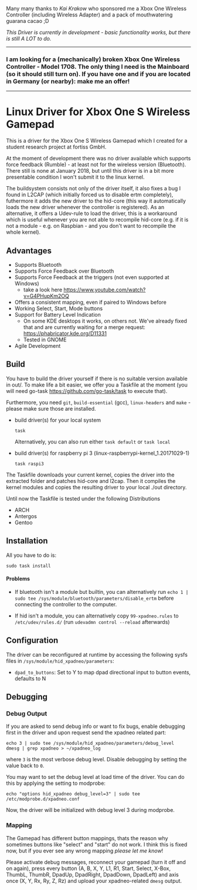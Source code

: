 Many many thanks to *Kai Krakow* who sponsored me a Xbox One Wireless Controller (including Wireless Adapter) and a pack of mouthwatering guarana cacao ;D

*This Driver is currently in development - basic functionality works, but there is still A LOT to do.*

---

### I am looking for a (mechanically) broken Xbox One Wireless Controller - Model 1708. The only thing I need is the Mainboard (so it should still turn on). If you have one and if you are located in Germany (or nearby): make me an offer!

---


# Linux Driver for Xbox One S Wireless Gamepad

This is a driver for the Xbox One S Wireless Gamepad which I created for a student research project at fortiss GmbH.

At the moment of development there was no driver available which supports force feedback (Rumble) - at least not for the wireless version (Bluetooth). There still is none at January 2018, but until this driver is in a bit more presentable condition I won't submit it to the linux kernel.

The buildsystem consists not only of the driver itself, it also fixes a bug I found in L2CAP (which initially forced us to disable ertm completely), futhermore it adds the new driver to the hid-core (this way it automatically loads the new driver whenever the controller is registered). As an alternative, it offers a Udev-rule to load the driver, this is a workaround which is useful whenever you are not able to recompile hid-core (e.g. if it is not a module - e.g. on Raspbian - and you don't want to recompile the whole kernel).

## Advantages

* Supports Bluetooth
* Supports Force Feedback over Bluetooth
* Supports Force Feedback at the triggers (not even supported at Windows)
  * take a look here https://www.youtube.com/watch?v=G4PHupKm2OQ
* Offers a consistent mapping, even if paired to Windows before
* Working Select, Start, Mode buttons
* Support for Battery Level Indication
  * On some KDE desktops it works, on others not. We've already fixed that and are currently waiting for a merge request: https://phabricator.kde.org/D11331
  * Tested in GNOME
* Agile Development

## Build

You have to build the driver yourself if there is no suitable version available in out/.
To make life a bit easier, we offer you a Taskfile at the moment (you will need go-task https://github.com/go-task/task to execute that).

Furthermore, you need `git`, `build-essential` (gcc), `linux-headers` and `make` - please make sure those are installed.

- build driver(s) for your local system
  ```
  task
  ```
  Alternatively, you can also run either `task default` or `task local`

- build driver(s) for raspberry pi 3 (linux-raspberrypi-kernel_1.20171029-1)
  ```
  task raspi3
  ```

The Taskfile downloads your current kernel, copies the driver into the extracted folder and patches hid-core and l2cap. Then it compiles the kernel modules and copies the resulting driver to your local ./out directory.

Until now the Taskfile is tested under the following Distributions
* ARCH
* Antergos
* Gentoo

## Installation

All you have to do is:

```
sudo task install
```

#### Problems

- If bluetooth isn't a module but builtin, you can alternatively run
  `echo 1 | sudo tee /sys/module/bluetooth/parameters/disable_ertm`
  before connecting the controller to the computer.

- If hid isn't a module, you can alternatively copy `99-xpadneo.rules` to `/etc/udev/rules.d/` (run `udevadmn control --reload` afterwards)


## Configuration

The driver can be reconfigured at runtime by accessing the following sysfs
files in `/sys/module/hid_xpadneo/parameters`:

- `dpad_to_buttons`: Set to Y to map dpad directional input to button events,
  defaults to N


## Debugging

### Debug Output
If you are asked to send debug info or want to fix bugs, enable debugging
first in the driver and upon request send the xpadneo related part:

```
echo 3 | sudo tee /sys/module/hid_xpadneo/parameters/debug_level
dmesg | grep xpadneo > ~/xpadneo_log
```

where `3` is the most verbose debug level. Disable debugging by setting the
value back to `0`.

You may want to set the debug level at load time of the driver. You can do
this by applying the setting to modprobe:

```
echo "options hid_xpadneo debug_level=3" | sudo tee /etc/modprobe.d/xpadneo.conf
```

Now, the driver will be initialized with debug level 3 during modprobe.

### Mapping
The Gamepad has different button mappings, thats the reason why sometimes
buttons like "select" and "start" do not work. I think this is fixed now,
but if you ever see any wrong mapping *please let me know*!

Please activate debug messages, reconnect your gamepad (turn it off and on
again), press every button (A, B, X, Y, L1, R1, Start, Select, X-Box, ThumbL,
ThumbR, DpadUp, DpadRight, DpadDown, DpadLeft) and axis once (X, Y, Rx, Ry,
Z, Rz) and upload your xpadneo-related `dmesg` output.


